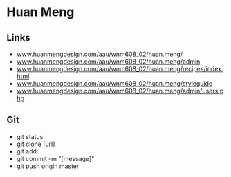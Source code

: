 # Huan Meng

## Links

- www.huanmengdesign.com/aau/wnm608_02/huan.meng/
- www.huanmengdesign.com/aau/wnm608_02/huan.meng/admin
- www.huanmengdesign.com/aau/wnm608_02/huan.meng/recipes/index.html
- www.huanmengdesign.com/aau/wnm608_02/huan.meng/styleguide
- www.huanmengdesign.com/aau/wnm608_02/huan.meng/admin/users.php

## Git
- git status
- git clone [url]
- git add .
- git commit -m "[message]"
- git push origin master
